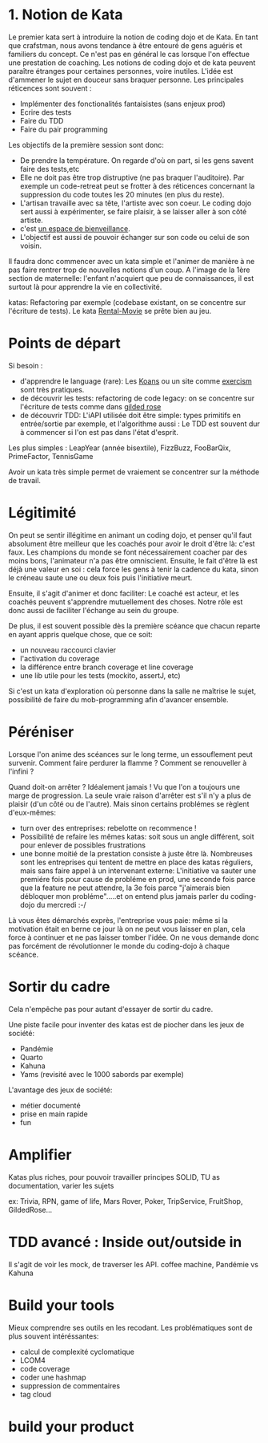 # 1. Notion de Kata
Le premier kata sert à introduire la notion de coding dojo et de Kata.
En tant que crafstman, nous avons tendance à être entouré de gens aguéris et familiers du concept. Ce n'est pas en général le cas lorsque l'on effectue une prestation de coaching.
Les notions de coding dojo et de kata peuvent paraître étranges pour certaines personnes, voire inutiles. L'idée est d'ammener le sujet en douceur sans braquer personne.
Les principales réticences sont souvent :
- Implémenter des fonctionalités fantaisistes (sans enjeux prod)
- Ecrire des tests
- Faire du TDD
- Faire du pair programming

Les objectifs de la première session sont donc:
- De prendre la température. On regarde d'où on part, si les gens savent faire des tests,etc
- Elle ne doit pas être trop distruptive (ne pas braquer l'auditoire). Par exemple un code-retreat peut se frotter à des réticences concernant la suppression du code toutes les 20 minutes (en plus du reste).
- L'artisan travaille avec sa tête, l'artiste avec son coeur. Le coding dojo sert aussi à expérimenter, se faire plaisir, à se laisser aller à son côté artiste.
- c'est [un espace de bienveillance](http://www.qualitystreet.fr/2015/03/01/postulat-de-retrospective/).
- L'objectif est aussi de pouvoir échanger sur son code ou celui de son voisin.

Il faudra donc commencer avec un kata simple et l'animer de manière à ne pas faire rentrer trop de nouvelles notions d'un coup.
A l'image de la 1ère section de maternelle: l'enfant n'acquiert que peu de connaissances, il est surtout là pour apprendre la vie en collectivité.

katas:
Refactoring par exemple (codebase existant, on se concentre sur l'écriture de tests).
Le kata [Rental-Movie](./katas/rental-movie.md) se prête bien au jeu.


# Points de départ
Si besoin :
- d'apprendre le language (rare): Les [Koans](https://www.solutionsiq.com/resource/blog-post/learning-a-new-programming-language-with-code-koans/) ou un site comme [exercism](exercism.io) sont très pratiques.
- de découvrir les tests: refactoring de code legacy: on se concentre sur l'écriture de tests comme dans [gilded rose](https://github.com/emilybache/GildedRose-Refactoring-Kata)
- de découvrir TDD: L'iAPI utilisée doit être simple: types primitifs en entrée/sortie par exemple, et l'algorithme aussi : Le TDD est souvent dur à commencer si l'on est pas dans l'état d'esprit.

Les plus simples : LeapYear (année bisextile), FizzBuzz, FooBarQix, PrimeFactor, TennisGame

Avoir un kata très simple permet de vraiement se concentrer sur la méthode de travail.


# Légitimité
On peut se sentir illégitime en animant un coding dojo, et penser qu'il faut absolument être meilleur que les coachés pour avoir le droit d'être là: c'est faux.
Les champions du monde se font nécessairement coacher par des moins bons, l'animateur n'a pas être omniscient.
Ensuite, le fait d'être là est déjà une valeur en soi : cela force les gens à tenir la cadence du kata, sinon le créneau saute une ou deux fois puis l'initiative meurt.

Ensuite, il s'agit d'animer et donc faciliter: Le coaché est acteur, et les coachés peuvent s'apprendre mutuellement des choses. Notre rôle est donc aussi de faciliter l'échange au sein du groupe.

De plus, il est souvent possible dès la première scéance que chacun reparte en ayant appris quelque chose, que ce soit:
- un nouveau raccourci clavier
- l'activation du coverage
- la différence entre branch coverage et line coverage
- une lib utile pour les tests (mockito, assertJ, etc)

Si c'est un kata d'exploration où personne dans la salle ne maîtrise le sujet, possibilité de faire du mob-programming afin d'avancer ensemble.

# Péréniser
Lorsque l'on anime des scéances sur le long terme, un essouflement peut survenir. Comment faire perdurer la flamme ? Comment se renouveller à l'infini ?

Quand doit-on arrêter ?
Idéalement jamais ! Vu que l'on a toujours une marge de progression. La seule vraie raison d'arrêter est s'il n'y a plus de plaisir (d'un côté ou de l'autre). Mais sinon certains problémes se règlent d'eux-mêmes:
- turn over des entreprises: rebelotte on recommence !
- Possibilité de refaire les mêmes katas: soit sous un angle différent, soit pour enlever de possibles frustrations
- une bonne moitié de la prestation consiste à juste être là. Nombreuses sont les entreprises qui tentent de mettre en place des katas réguliers, mais sans faire appel à un intervenant externe: L'initiative va sauter une premiére fois pour cause de probléme en prod, une seconde fois parce que la feature ne peut attendre, la 3e fois parce "j'aimerais bien débloquer mon probléme".....et on entend plus jamais parler du coding-dojo du mercredi :-/

Là vous êtes démarchés exprès, l'entreprise vous paie: même si la motivation était en berne ce jour là on ne peut vous laisser en plan, cela force à continuer et ne pas laisser tomber l'idée. On ne vous demande donc pas forcément de révolutionner le monde du coding-dojo à chaque scéance.

# Sortir du cadre

Cela n'empêche pas pour autant d'essayer de sortir du cadre.

Une piste facile pour inventer des katas est de piocher dans les jeux de société:
- Pandémie
- Quarto
- Kahuna
- Yams (revisité avec le 1000 sabords par exemple)

L'avantage des jeux de société:
- métier documenté
- prise en main rapide
- fun

# Amplifier
Katas plus riches, pour pouvoir travailler principes SOLID, TU as documentation, varier les sujets

ex: Trivia, RPN, game of life, Mars Rover, Poker, TripService, FruitShop, GildedRose...

# TDD avancé : Inside out/outside in
Il s'agit de voir les mock, de traverser les API.
coffee machine, Pandémie vs Kahuna

# Build your tools
Mieux comprendre ses outils en les recodant. Les problématiques sont de plus souvent intéréssantes:
- calcul de complexité cyclomatique
- LCOM4
- code coverage
- coder une hashmap
- suppression de commentaires
- tag cloud

# build your product
